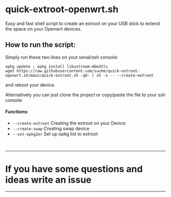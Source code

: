 # quick-extroot-openwrt.sh
Easy and fast shell script to create an extroot on your USB stick to extend the space on your Openwrt devices.

## How to run the script:
Simply run these two lines on yout serial/ssh console: 
```
opkg update ; opkg install libustream-mbedtls
wget https://raw.githubusercontent.com/suuhm/quick-extroot-openwrt.sh/main/quick-extroot.sh -qO- | sh -s -- --create-extroot 
```
and reboot your device.

Alternatively you can just clone the project or copy/paste the file to your ssh console

#### Functions:
- ```--create-extroot``` Creating the extroot on your Device
- ```--create-swap``` Creating swap device
- ```--set-opkg2er``` Set up opkg list to extroot

<br>
<hr>

# If you have some questions and ideas write an issue

<hr>
